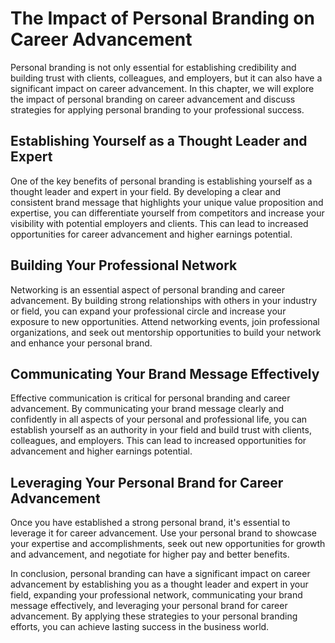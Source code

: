 The Impact of Personal Branding on Career Advancement
====================================================================================================================

Personal branding is not only essential for establishing credibility and building trust with clients, colleagues, and employers, but it can also have a significant impact on career advancement. In this chapter, we will explore the impact of personal branding on career advancement and discuss strategies for applying personal branding to your professional success.

Establishing Yourself as a Thought Leader and Expert
----------------------------------------------------

One of the key benefits of personal branding is establishing yourself as a thought leader and expert in your field. By developing a clear and consistent brand message that highlights your unique value proposition and expertise, you can differentiate yourself from competitors and increase your visibility with potential employers and clients. This can lead to increased opportunities for career advancement and higher earnings potential.

Building Your Professional Network
----------------------------------

Networking is an essential aspect of personal branding and career advancement. By building strong relationships with others in your industry or field, you can expand your professional circle and increase your exposure to new opportunities. Attend networking events, join professional organizations, and seek out mentorship opportunities to build your network and enhance your personal brand.

Communicating Your Brand Message Effectively
--------------------------------------------

Effective communication is critical for personal branding and career advancement. By communicating your brand message clearly and confidently in all aspects of your personal and professional life, you can establish yourself as an authority in your field and build trust with clients, colleagues, and employers. This can lead to increased opportunities for advancement and higher earnings potential.

Leveraging Your Personal Brand for Career Advancement
-----------------------------------------------------

Once you have established a strong personal brand, it's essential to leverage it for career advancement. Use your personal brand to showcase your expertise and accomplishments, seek out new opportunities for growth and advancement, and negotiate for higher pay and better benefits.

In conclusion, personal branding can have a significant impact on career advancement by establishing you as a thought leader and expert in your field, expanding your professional network, communicating your brand message effectively, and leveraging your personal brand for career advancement. By applying these strategies to your personal branding efforts, you can achieve lasting success in the business world.


